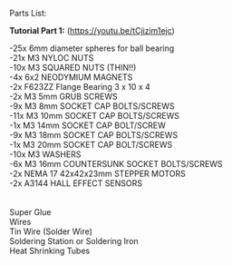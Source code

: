 Parts List:</br>

**Tutorial Part 1:**  (https://youtu.be/tCjizim1ejc)</br>

-25x 6mm diameter spheres for ball bearing</br>
-21x M3 NYLOC NUTS</br>
-10x M3 SQUARED NUTS (THIN!!)</br>
-4x 6x2 NEODYMIUM MAGNETS</br>
-2x  F623ZZ Flange Bearing  3 x 10 x 4</br>
-2x M3 5mm GRUB SCREWS</br>
-9x M3 8mm SOCKET CAP BOLTS/SCREWS</br>
-11x M3 10mm SOCKET CAP BOLTS/SCREWS</br>
-1x M3 14mm SOCKET CAP BOLT/SCREW</br>
-9x M3 18mm SOCKET CAP BOLTS/SCREWS</br>
-1x M3 20mm SOCKET CAP BOLT/SCREWS</br>
-10x M3 WASHERS</br>
-6x M3 16mm COUNTERSUNK SOCKET BOLTS/SCREWS</br>
-2x NEMA 17 42x42x23mm STEPPER MOTORS</br>
-2x A3144 HALL EFFECT SENSORS</br>
</br></br>
Super Glue</br>
Wires</br>
Tin Wire (Solder Wire)</br>
Soldering Station or Soldering Iron</br>
Heat Shrinking Tubes</br>
